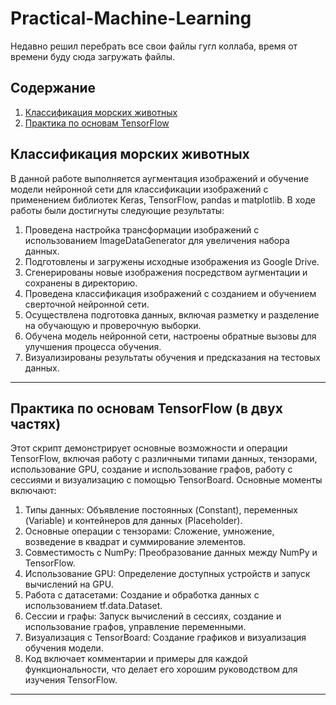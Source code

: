 # Practical-Machine-Learning

Недавно решил перебрать все свои файлы гугл коллаба, время от времени буду сюда загружать файлы.

## Содержание
1. [Классификация морских животных](#классификация-морских-животных)
2. [Практика по основам TensorFlow](#практика-по-основам-tensorFlow)

## Классификация морских животных
В данной работе выполняется аугментация изображений и обучение модели нейронной сети для классификации изображений с применением библиотек Keras, TensorFlow, pandas и matplotlib. В ходе работы были достигнуты следующие результаты:

1. Проведена настройка трансформации изображений с использованием ImageDataGenerator для увеличения набора данных.
2. Подготовлены и загружены исходные изображения из Google Drive.
3. Сгенерированы новые изображения посредством аугментации и сохранены в директорию.
4. Проведена классификация изображений с созданием и обучением сверточной нейронной сети.
5. Осуществлена подготовка данных, включая разметку и разделение на обучающую и проверочную выборки.
6. Обучена модель нейронной сети, настроены обратные вызовы для улучшения процесса обучения.
7. Визуализированы результаты обучения и предсказания на тестовых данных.

*****

## Практика по основам TensorFlow (в двух частях)
Этот скрипт демонстрирует основные возможности и операции TensorFlow, включая работу с различными типами данных, тензорами, использование GPU, создание и использование графов, работу с сессиями и визуализацию с помощью TensorBoard. Основные моменты включают:

1. Типы данных: Объявление постоянных (Constant), переменных (Variable) и контейнеров для данных (Placeholder).
2. Основные операции с тензорами: Сложение, умножение, возведение в квадрат и суммирование элементов.
3. Совместимость с NumPy: Преобразование данных между NumPy и TensorFlow.
4. Использование GPU: Определение доступных устройств и запуск вычислений на GPU.
5. Работа с датасетами: Создание и обработка данных с использованием tf.data.Dataset.
6. Сессии и графы: Запуск вычислений в сессиях, создание и использование графов, управление переменными.
7. Визуализация с TensorBoard: Создание графиков и визуализация обучения модели.
8. Код включает комментарии и примеры для каждой функциональности, что делает его хорошим руководством для изучения TensorFlow.

*****
